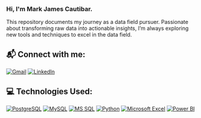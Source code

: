 ### Hi, I'm Mark James Cautibar.


This repository documents my journey as a data field pursuer. Passionate about transforming raw data into actionable insights, I’m always exploring new tools and techniques to excel in the data field.

## 📬 Connect with me:

[![Gmail](https://img.shields.io/badge/-Gmail-D14836?style=for-the-badge&logo=Gmail&logoColor=white)](mailto:markjames.cautibar@gmail.com)
[![LinkedIn](https://img.shields.io/badge/-LinkedIn-0077B5?style=for-the-badge&logo=LinkedIn&logoColor=white)](https://www.linkedin.com/in/mark-james-cautibar-7b8469251/)

## 💻 Technologies Used:

[![PostgreSQL](https://img.shields.io/badge/-PostgreSQL-336791?style=for-the-badge&logo=PostgreSQL&logoColor=white)](https://www.postgresql.org/)
[![MySQL](https://img.shields.io/badge/-MySQL-00758F?style=for-the-badge&logo=MySQL&logoColor=white)](https://www.mysql.com/)
[![MS SQL](https://img.shields.io/badge/-MS%20SQL-CC2927?style=for-the-badge&logo=microsoft-sql-server&logoColor=white)](https://www.microsoft.com/en-us/sql-server)
[![Python](https://img.shields.io/badge/-Python-3776AB?style=for-the-badge&logo=Python&logoColor=white)](https://www.python.org/)
[![Microsoft Excel](https://img.shields.io/badge/-Microsoft%20Excel-217346?style=for-the-badge&logo=microsoft-excel&logoColor=white)](https://www.microsoft.com/en-us/microsoft-365/excel)
[![Power BI](https://img.shields.io/badge/-Power%20BI-F2C811?style=for-the-badge&logo=power-bi&logoColor=black)](https://powerbi.microsoft.com/)

